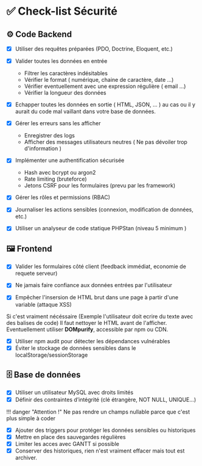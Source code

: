 # ✅ Check-list Sécurité

## ⚙️ Code Backend 

- [x] Utiliser des requêtes préparées (PDO, Doctrine, Eloquent, etc.)
- [x] Valider toutes les données en entrée
    - Filtrer les caractères indésitables
    - Vérifier le format ( numérique, chaine de caractère, date ...)
    - Vérifier eventuellement avec une expression régulière ( email ...)
    - Vérifier la longueur des données

- [x] Echapper toutes les données en sortie ( HTML, JSON, ... ) au cas ou il y aurait du code mal vaillant dans votre base de données.

- [x] Gérer les erreurs sans les afficher
    - Enregistrer des logs
    - Afficher des messages utilisateurs neutres ( Ne pas dévoiler trop d'information )

- [x] Implémenter une authentification sécurisée
    - Hash avec bcrypt ou argon2
    - Rate limiting (bruteforce)
    - Jetons CSRF pour les formulaires (prevu par les framework)

- [x] Gérer les rôles et permissions (RBAC)
- [x] Journaliser les actions sensibles (connexion, modification de données, etc.)
- [x] Utiliser un analyseur de code statique PHPStan (niveau 5 minimum ) 

## 🖼️ Frontend

- [x] Valider les formulaires côté client (feedback immédiat, economie de requete serveur)

- [x] Ne jamais faire confiance aux données entrées par l'utilisateur

- [x] Empêcher l'insersion de HTML brut dans une page à partir d'une variable (attaque XSS)

 Si c'est vraiment nécéssaire (Exemple l'utilisateur doit ecrire du texte avec des balises de code) Il faut nettoyer le HTML avant de l'afficher. 
 Eventuellement utiliser **DOMpurify**, accessible par npm ou CDN.

- [x] Utiliser npm audit pour détecter les dépendances vulnérables
- [x] Éviter le stockage de données sensibles dans le localStorage/sessionStorage

## 🗄️ Base de données

- [x] Utiliser un utilisateur MySQL avec droits limités
- [x] Définir des contraintes d’intégrité (clé étrangère, NOT NULL, UNIQUE…)

!!! danger "Attention !"
    Ne pas rendre un champs nullable parce que c'est plus simple à coder

- [x] Ajouter des triggers pour protéger les données sensibles ou historiques
- [x] Mettre en place des sauvegardes régulières
- [x] Limiter les acces avec GANTT si possible
- [x] Conserver des historiques, rien n'est vraiment effacer mais tout est archiver.

